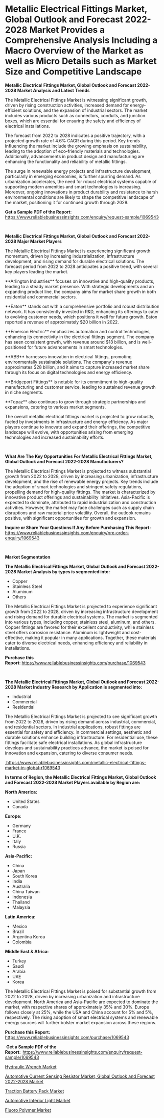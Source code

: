 <p><h1>Metallic Electrical Fittings Market, Global Outlook and Forecast 2022-2028 Market Provides a Comprehensive Analysis Including a Macro Overview of the Market as well as Micro Details such as Market Size and Competitive Landscape</h1></p><p><strong>Metallic Electrical Fittings Market, Global Outlook and Forecast 2022-2028 Market Analysis and Latest Trends</strong></p>
<p><p>The Metallic Electrical Fittings Market is witnessing significant growth, driven by rising construction activities, increased demand for energy-efficient solutions, and the expansion of industrial sectors. The market includes various products such as connectors, conduits, and junction boxes, which are essential for ensuring the safety and efficiency of electrical installations. </p><p>The forecast from 2022 to 2028 indicates a positive trajectory, with a projected growth rate of 4.6% CAGR during this period. Key trends influencing the market include the growing emphasis on sustainability, leading to the adoption of eco-friendly materials and technologies. Additionally, advancements in product design and manufacturing are enhancing the functionality and reliability of metallic fittings.</p><p>The surge in renewable energy projects and infrastructure development, particularly in emerging economies, is further spurring demand. As urbanization accelerates, the need for robust electrical systems capable of supporting modern amenities and smart technologies is increasing. Moreover, ongoing innovations in product durability and resistance to harsh environmental conditions are likely to shape the competitive landscape of the market, positioning it for continued growth through 2028.</p></p>
<p><strong>Get a Sample PDF of the Report:&nbsp;</strong> <a href="https://www.reliablebusinessinsights.com/enquiry/request-sample/1069543">https://www.reliablebusinessinsights.com/enquiry/request-sample/1069543</a></p>
<p>&nbsp;</p>
<p><strong>Metallic Electrical Fittings Market, Global Outlook and Forecast 2022-2028 Major Market Players</strong></p>
<p><p>The Metallic Electrical Fittings Market is experiencing significant growth momentum, driven by increasing industrialization, infrastructure development, and rising demand for durable electrical solutions. The forecast period from 2022 to 2028 anticipates a positive trend, with several key players leading the market.</p><p>**Arlington Industries** focuses on innovative and high-quality products, leading to a steady market presence. With strategic developments and an expanding product line, the company aims for market share growth in both residential and commercial sectors.</p><p>**Eaton** stands out with a comprehensive portfolio and robust distribution network. It has consistently invested in R&D, enhancing its offerings to cater to evolving customer needs, which positions it well for future growth. Eaton reported a revenue of approximately $20 billion in 2022.</p><p>**Emerson Electric** emphasizes automation and control technologies, enhancing its connectivity in the electrical fittings segment. The company has seen consistent growth, with revenue around $18 billion, and is well-positioned for future advancements in smart technologies.</p><p>**ABB** harnesses innovation in electrical fittings, promoting environmentally sustainable solutions. The company's revenue approximates $28 billion, and it aims to capture increased market share through its focus on digital technologies and energy efficiency.</p><p>**Bridgeport Fittings** is notable for its commitment to high-quality manufacturing and customer service, leading to sustained revenue growth in niche segments. </p><p>**Topaz** also continues to grow through strategic partnerships and expansions, catering to various market segments.</p><p>The overall metallic electrical fittings market is projected to grow robustly, fueled by investments in infrastructure and energy efficiency. As major players continue to innovate and expand their offerings, the competitive landscape will evolve, with opportunities arising from emerging technologies and increased sustainability efforts.</p></p>
<p>&nbsp;</p>
<p><strong>What Are The Key Opportunities For Metallic Electrical Fittings Market, Global Outlook and Forecast 2022-2028 Manufacturers?</strong></p>
<p><p>The Metallic Electrical Fittings Market is projected to witness substantial growth from 2022 to 2028, driven by increasing urbanization, infrastructure development, and the rise of renewable energy projects. Key trends include the adoption of smart technologies and stringent safety regulations, propelling demand for high-quality fittings. The market is characterized by innovative product offerings and sustainability initiatives. Asia-Pacific is expected to dominate, attributed to rapid industrialization and construction activities. However, the market may face challenges such as supply chain disruptions and raw material price volatility. Overall, the outlook remains positive, with significant opportunities for growth and expansion.</p></p>
<p><strong>Inquire or Share Your Questions If Any Before Purchasing This Report:</strong> <a href="https://www.reliablebusinessinsights.com/enquiry/pre-order-enquiry/1069543">https://www.reliablebusinessinsights.com/enquiry/pre-order-enquiry/1069543</a></p>
<p>&nbsp;</p>
<p><strong>Market Segmentation</strong></p>
<p><strong>The Metallic Electrical Fittings Market, Global Outlook and Forecast 2022-2028 Market Analysis by types is segmented into:</strong></p>
<p><ul><li>Copper</li><li>Stainless Steel</li><li>Aluminum</li><li>Others</li></ul></p>
<p><p>The Metallic Electrical Fittings Market is projected to experience significant growth from 2022 to 2028, driven by increasing infrastructure development and rising demand for durable electrical systems. The market is segmented into various types, including copper, stainless steel, aluminum, and others. Copper fittings are favored for their excellent conductivity, while stainless steel offers corrosion resistance. Aluminum is lightweight and cost-effective, making it popular in many applications. Together, these materials cater to diverse electrical needs, enhancing efficiency and reliability in installations.</p></p>
<p><strong>Purchase this Report:&nbsp;</strong><a href="https://www.reliablebusinessinsights.com/purchase/1069543">https://www.reliablebusinessinsights.com/purchase/1069543</a></p>
<p>&nbsp;</p>
<p><strong>The Metallic Electrical Fittings Market, Global Outlook and Forecast 2022-2028 Market Industry Research by Application is segmented into:</strong></p>
<p><ul><li>Industrial</li><li>Commercial</li><li>Residential</li></ul></p>
<p><p>The Metallic Electrical Fittings Market is projected to see significant growth from 2022 to 2028, driven by rising demand across industrial, commercial, and residential sectors. In industrial applications, robust fittings are essential for safety and efficiency. In commercial settings, aesthetic and durable solutions enhance building infrastructure. For residential use, these fittings facilitate safe electrical installations. As global infrastructure develops and sustainability practices advance, the market is poised for innovation and expansion, catering to diverse consumer needs.</p></p>
<p><a href="https://www.reliablebusinessinsights.com/metallic-electrical-fittings-market-in-global-r1069543">&nbsp;https://www.reliablebusinessinsights.com/metallic-electrical-fittings-market-in-global-r1069543</a></p>
<p><strong>In terms of Region, the Metallic Electrical Fittings Market, Global Outlook and Forecast 2022-2028 Market Players available by Region are:</strong></p>
<p>
    <p> <strong> North America: </strong>
        <ul>
            <li>United States</li>
            <li>Canada</li>
        </ul>
        </p> 
    <p> <strong> Europe: </strong>
        <ul>
            <li>Germany</li>
            <li>France</li>
            <li>U.K.</li>
            <li>Italy</li>
            <li>Russia</li>
        </ul>
        </p> 
    <p> <strong> Asia-Pacific: </strong>
        <ul>
            <li>China</li>
            <li>Japan</li>
            <li>South Korea</li>
            <li>India</li>
            <li>Australia</li>
            <li>China Taiwan</li>
            <li>Indonesia</li>
            <li>Thailand</li>
            <li>Malaysia</li>
        </ul>
        </p> 
    <p> <strong> Latin America: </strong>
        <ul>
            <li>Mexico</li>
            <li>Brazil</li>
            <li>Argentina Korea</li>
            <li>Colombia</li>
        </ul>
        </p> 
    <p> <strong> Middle East & Africa: </strong>
        <ul>
            <li>Turkey</li>
            <li>Saudi</li>
            <li>Arabia</li>
            <li>UAE</li>
            <li>Korea</li>
        </ul>
    </p>
    </p>
<p><p>The Metallic Electrical Fittings Market is poised for substantial growth from 2022 to 2028, driven by increasing urbanization and infrastructure development. North America and Asia-Pacific are expected to dominate the market, with respective shares of approximately 35% and 30%. Europe follows closely at 25%, while the USA and China account for 5% and 5%, respectively. The rising adoption of smart electrical systems and renewable energy sources will further bolster market expansion across these regions.</p></p>
<p><strong>Purchase this Report: </strong><a href="https://www.reliablebusinessinsights.com/purchase/1069543">https://www.reliablebusinessinsights.com/purchase/1069543</a></p>
<p>&nbsp;<strong>Get a Sample PDF of the Report:&nbsp;&nbsp;</strong><a href="https://www.reliablebusinessinsights.com/enquiry/request-sample/1069543">https://www.reliablebusinessinsights.com/enquiry/request-sample/1069543</a></p>
<p><strong></strong></p>
<p><p><a href="https://medium.com/@lavernacole75/the-hydraulic-wrench-market-is-experiencing-higher-than-anticipated-demand-compared-to-96de5d8d3144">Hydraulic Wrench Market</a></p><p><a href="https://github.com/Rekhakhatun65/Market-Research-Report-List-1/blob/main/automotive-current-sensing-resistor-market-global-outlook-and-forecast-2022-2028-market.md">Automotive Current Sensing Resistor Market, Global Outlook and Forecast 2022-2028 Market</a></p><p><a href="https://www.linkedin.com/pulse/global-traction-battery-pack-market-opportunities-challenges2024-htxve?trackingId=kEFwU%2B8GTrSiIVLxgJVYMw%3D%3D">Traction Battery Pack Market</a></p><p><a href="https://medium.com/@tracey.powell674/in-the-automotive-interior-light-market-the-main-focus-is-on-keeping-costs-low-and-getting-the-75476c6dbeae?postPublishedType=initial">Automotive Interior Light Market</a></p><p><a href="https://issuu.com/reportprime-2/docs/fluoro-polymer-market-size-2030.ppt_eb6a91ea2453de">Fluoro Polymer Market</a></p></p>